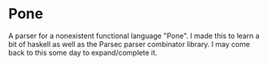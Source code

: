 Pone
====

A parser for a nonexistent functional language "Pone". I made this to learn 
a bit of haskell as well as the Parsec parser combinator library. I may come
back to this some day to expand/complete it.

